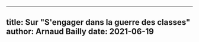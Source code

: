 ------------
title: Sur "S'engager dans la guerre des classes"
author: Arnaud Bailly
date: 2021-06-19
------------

